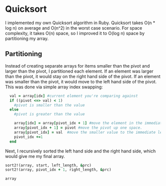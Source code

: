 # Quicksort

I implemented my own Quicksort algorithm in Ruby. Quicksort takes O(n * log n) on average and
O(n^2) in the worst case scenario. For space complexity, it takes O(n) space, so I improved
it to O(log n) space by partitioning my array.

## Partitioning

Instead of creating separate arrays for items smaller than the pivot and larger than the pivot,
I partitioned each element. If an element was larger than the pivot, it would stay on the right
hand side of the pivot. If an element was smaller than the pivot, it would move to the left hand side
of the pivot. This was done via simple array index swapping:


```ruby
  val = array[idx] #current element you're comparing against
  if ((pivot <=> val) < 1)
    #pivot is smaller than the value
  else
    #pivot is greater than the value

    array[idx] = array[pivot_idx + 1] #move the element in the immediate right of the pivot to the current index's place
    array[pivot_idx + 1] = pivot #move the pivot up one space.
    array[pivot_idx] = val  #move the smaller value to the immediate left of the pivot
    pivot_idx +=1
  end
```

Next, I recursively sorted the left hand side and the right hand side, which would give me my final array. 

```ruby
sort2!(array, start, left_length, &prc)  
sort2!(array, pivot_idx + 1, right_length, &prc)  

array
```
